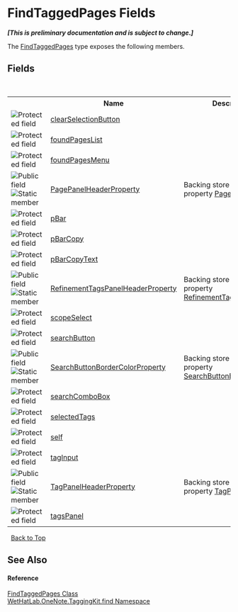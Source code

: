 # FindTaggedPages Fields
 _**\[This is preliminary documentation and is subject to change.\]**_

The <a href="60d7bed7-f819-9c82-f130-1c71241d23f8.md">FindTaggedPages</a> type exposes the following members.


## Fields
&nbsp;<table><tr><th></th><th>Name</th><th>Description</th></tr><tr><td>![Protected field](media/protfield.gif "Protected field")</td><td><a href="a0b822b1-ada2-ddae-0b84-c40525da53f4.md">clearSelectionButton</a></td><td /></tr><tr><td>![Protected field](media/protfield.gif "Protected field")</td><td><a href="650391e5-16e4-e51a-301a-03c6453fa447.md">foundPagesList</a></td><td /></tr><tr><td>![Protected field](media/protfield.gif "Protected field")</td><td><a href="44079b51-01a3-948c-79d9-5e59d9bb09a9.md">foundPagesMenu</a></td><td /></tr><tr><td>![Public field](media/pubfield.gif "Public field")![Static member](media/static.gif "Static member")</td><td><a href="5eb0975f-0199-2f4b-2155-bbdbf500b92e.md">PagePanelHeaderProperty</a></td><td>
Backing store for observable property <a href="e5785312-f77c-d054-33f6-dc7003bce8ee.md">PagePanelHeader</a></td></tr><tr><td>![Protected field](media/protfield.gif "Protected field")</td><td><a href="5182f946-4b34-7244-24ee-63ce4cbadb7a.md">pBar</a></td><td /></tr><tr><td>![Protected field](media/protfield.gif "Protected field")</td><td><a href="f14563c1-e9d7-55fe-92c6-819497f583cb.md">pBarCopy</a></td><td /></tr><tr><td>![Protected field](media/protfield.gif "Protected field")</td><td><a href="ac28bd35-50aa-2f5f-835a-f945a3093986.md">pBarCopyText</a></td><td /></tr><tr><td>![Public field](media/pubfield.gif "Public field")![Static member](media/static.gif "Static member")</td><td><a href="249f3dc8-902e-145f-7b0f-b88648dbdcd5.md">RefinementTagsPanelHeaderProperty</a></td><td>
Backing store for observable property <a href="8549bd0c-8628-152a-1b37-7840ad27a7c6.md">RefinementTagsPanelHeader</a></td></tr><tr><td>![Protected field](media/protfield.gif "Protected field")</td><td><a href="4fc5b4dd-ce90-05c1-c523-316e0ef938c8.md">scopeSelect</a></td><td /></tr><tr><td>![Protected field](media/protfield.gif "Protected field")</td><td><a href="32d2e2d6-2631-31ba-f867-bbe26f73b797.md">searchButton</a></td><td /></tr><tr><td>![Public field](media/pubfield.gif "Public field")![Static member](media/static.gif "Static member")</td><td><a href="cd43a6bf-be82-3ec2-5a7d-bdb24c4bcc8b.md">SearchButtonBorderColorProperty</a></td><td>
Backing store for observable property <a href="d777e1ba-cb47-659a-4716-c4aacef7c6c0.md">SearchButtonBorderColor</a></td></tr><tr><td>![Protected field](media/protfield.gif "Protected field")</td><td><a href="40360ea3-cbad-80c4-cb06-38efa9fbfa56.md">searchComboBox</a></td><td /></tr><tr><td>![Protected field](media/protfield.gif "Protected field")</td><td><a href="d5da2ec9-8d76-81d8-a02f-18791aeaad7e.md">selectedTags</a></td><td /></tr><tr><td>![Protected field](media/protfield.gif "Protected field")</td><td><a href="1e8b85d3-0023-0215-9c71-451d77c9f93a.md">self</a></td><td /></tr><tr><td>![Protected field](media/protfield.gif "Protected field")</td><td><a href="2ab01647-3772-88ac-d405-6cae5d6c397c.md">tagInput</a></td><td /></tr><tr><td>![Public field](media/pubfield.gif "Public field")![Static member](media/static.gif "Static member")</td><td><a href="b3c00607-9de5-c474-99f4-16b6f2bd34b3.md">TagPanelHeaderProperty</a></td><td>
Backing store for observable property <a href="fd788fc7-4ba2-9775-1ce4-6e363d1a83d1.md">TagPanelHeader</a></td></tr><tr><td>![Protected field](media/protfield.gif "Protected field")</td><td><a href="ef9095f4-f95d-b2a1-50c2-a5bc0efbcb38.md">tagsPanel</a></td><td /></tr></table>&nbsp;
<a href="#findtaggedpages-fields">Back to Top</a>

## See Also


#### Reference
<a href="60d7bed7-f819-9c82-f130-1c71241d23f8.md">FindTaggedPages Class</a><br /><a href="0e3a8efd-07d2-1709-b1cd-709153222081.md">WetHatLab.OneNote.TaggingKit.find Namespace</a><br />